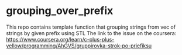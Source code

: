 # grouping_over_prefix
This repo contains template function that grouping strings from vec of strings by given prefix using STL
The link to the issue on the coursera: https://www.coursera.org/learn/c-plus-plus-yellow/programming/AhGVS/gruppirovka-strok-po-priefiksu


